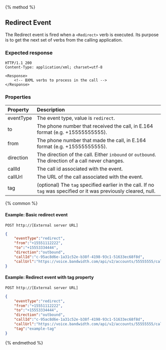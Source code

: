 {% method %}
## Redirect Event

The Redirect event is fired when a `<Redirect>` verb is executed.  Its purpose is to get the next
set of verbs from the calling application.

### Expected response
```http
HTTP/1.1 200
Content-Type: application/xml; charset=utf-8

<Response>
    <!-- BXML verbs to process in the call -->
</Response>
```

### Properties
| Property  | Description                                                                                                       |
|:----------|:------------------------------------------------------------------------------------------------------------------|
| eventType | The event type, value is `redirect`.                                                                              |
| to        | The phone number that received the call, in E.164 format (e.g. +15555555555).                                     |
| from      | The phone number that made the call, in E.164 format (e.g. +15555555555).                                         |
| direction | The direction of the call. Either `inbound` or `outbound`. The direction of a call never changes.                 |
| callId    | The call id associated with the event.                                                                            |
| callUrl   | The URL of the call associated with the event.                                                                    |
| tag       | (optional) The `tag` specified earlier in the call. If no `tag` was specified or it was previously cleared, null. |

{% common %}

#### Example: Basic redirect event

```
POST http://[External server URL]
```

```json
{
	"eventType":"redirect",
	"from":"+15551112222",
	"to":"+15553334444",
	"direction":"outbound",
	"callId":"c-95ac8d6e-1a31c52e-b38f-4198-93c1-51633ec68f8d",
	"callUrl":"https://voice.bandwidth.com/api/v2/accounts/55555555/calls/c-95ac8d6e-1a31c52e-b38f-4198-93c1-51633ec68f8d"
}
```

#### Example: Redirect event with tag property

```
POST http://[External server URL]
```
```json
{
	"eventType":"redirect",
	"from":"+15551112222",
	"to":"+15553334444",
	"direction":"outbound",
	"callId":"c-95ac8d6e-1a31c52e-b38f-4198-93c1-51633ec68f8d",
	"callUrl":"https://voice.bandwidth.com/api/v2/accounts/55555555/calls/c-95ac8d6e-1a31c52e-b38f-4198-93c1-51633ec68f8d",
	"tag":"example-tag"
}
```

{% endmethod %}
